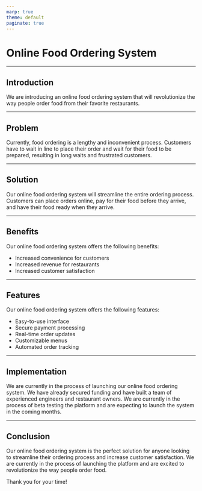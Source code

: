 ```yaml
---
marp: true
theme: default
paginate: true
---
```

# Online Food Ordering System

---
## Introduction

We are introducing an online food ordering system that will revolutionize the way people order food from their favorite restaurants. 

---
## Problem

Currently, food ordering is a lengthy and inconvenient process. Customers have to wait in line to place their order and wait for their food to be prepared, resulting in long waits and frustrated customers. 

---
## Solution 

Our online food ordering system will streamline the entire ordering process. Customers can place orders online, pay for their food before they arrive, and have their food ready when they arrive. 

---
## Benefits

Our online food ordering system offers the following benefits: 

- Increased convenience for customers
- Increased revenue for restaurants 
- Increased customer satisfaction 

---
## Features 

Our online food ordering system offers the following features: 

- Easy-to-use interface
- Secure payment processing
- Real-time order updates
- Customizable menus
- Automated order tracking

---
## Implementation 

We are currently in the process of launching our online food ordering system. We have already secured funding and have built a team of experienced engineers and restaurant owners. We are currently in the process of beta testing the platform and are expecting to launch the system in the coming months. 

---
## Conclusion

Our online food ordering system is the perfect solution for anyone looking to streamline their ordering process and increase customer satisfaction. We are currently in the process of launching the platform and are excited to revolutionize the way people order food. 

Thank you for your time!
  
